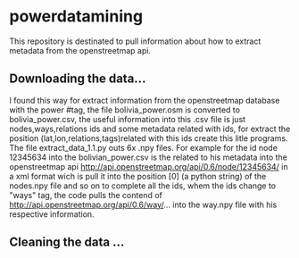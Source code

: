 # powerdatamining
This repository is destinated to pull information about how to extract metadata from the openstreetmap api.
## Downloading the data...
I found this way for extract information from the openstreetmap database with the power #tag, the file bolivia_power.osm is converted to bolivia_power.csv, the useful information into this .csv file is just nodes,ways,relations ids and some metadata related with ids, for extract the position (lat,lon,relations,tags)related with this ids create this litle programs.
The file extract_data_1.1.py outs 6x .npy  files. For example for the id node 12345634 into the bolivian_power.csv is the related to his metadata into the openstreetmap api http://api.openstreetmap.org/api/0.6/node/12345634/ in a xml format wich is pull it into the position [0] (a python string) of the  nodes.npy file and so on  to complete all the ids, whem the ids change to "ways" tag, the code pulls the contend of http://api.openstreetmap.org/api/0.6/way/... into the way.npy file with his respective information.

## Cleaning the data ...
